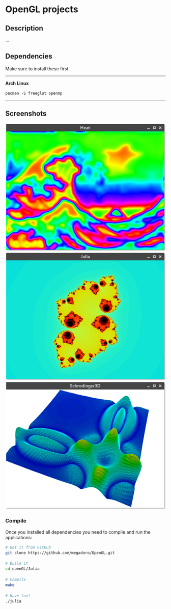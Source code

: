 # OpenGL projects

## Description
...

## Dependencies
Make sure to install these first.

---

**Arch Linux**

    pacman -S freeglut openmp

---

## Screenshots
![Image](/img/Screenshot1.png?raw=true "Heat2")
![Image](/img/Screenshot2.png?raw=true "Julia")
![Image](/img/Screenshot3.png?raw=true "Schrodinger3D")

### Compile
Once you installed all dependencies you need to compile and run the applications: 

```bash
# Get it from GitHub
git clone https://github.com/megadoro/OpenGL.git

# Build it
cd openGL/Julia

# Compile
make

# Have fun!
./julia
```

